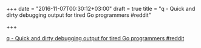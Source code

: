 +++
date = "2016-11-07T00:30:12+03:00"
draft = true
title = "q - Quick and dirty debugging output for tired Go programmers  #reddit"

+++

<p><a href="https://t.co/o9IgCQP9MF">q - Quick and dirty debugging output for tired Go programmers  #reddit</a></p>
